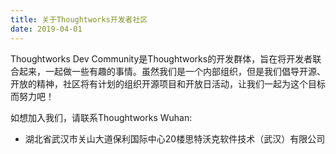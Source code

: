 ```yaml
---
title: 关于Thoughtworks开发者社区
date: 2019-04-01
---
```


Thoughtworks Dev Community是Thoughtworks的开发群体，旨在将开发者联合起来，一起做一些有趣的事情。虽然我们是一个内部组织，但是我们倡导开源、开放的精神，社区将有计划的组织开源项目和开放日活动，让我们一起为这个目标而努力吧！

如想加入我们，请联系Thoughtworks Wuhan:

* 湖北省武汉市关山大道保利国际中心20楼思特沃克软件技术（武汉）有限公司